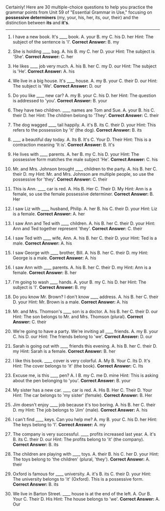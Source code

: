 Certainly! Here are 30 multiple-choice questions to help you practice the grammar points from Unit 59 of "Essential Grammar in Use," focusing on **possessive determiners** (my, your, his, her, its, our, their) and the distinction between **its** and **it's**.

***

1.  I have a new book. It's ____ book.
    A. your B. my C. his D. her
    Hint: The subject of the sentence is 'I'.
    **Correct Answer:** B. my

2.  She is holding ____ bag.
    A. his B. my C. her D. your
    Hint: The subject is 'She'.
    **Correct Answer:** C. her

3.  He likes ____ job very much.
    A. his B. her C. my D. our
    Hint: The subject is 'He'.
    **Correct Answer:** A. his

4.  We live in a big house. It's ____ house.
    A. my B. your C. their D. our
    Hint: The subject is 'We'.
    **Correct Answer:** D. our

5.  Do you like ____ new car?
    A. my B. your C. his D. her
    Hint: The question is addressed to 'you'.
    **Correct Answer:** B. your

6.  They have two children. ____ names are Tom and Sue.
    A. your B. his C. their D. her
    Hint: The children belong to 'They'.
    **Correct Answer:** C. their

7.  The dog wagged ____ tail happily.
    A. it's B. its C. their D. your
    Hint: This refers to the possession by 'it' (the dog).
    **Correct Answer:** B. its

8.  ____ a beautiful day today.
    A. Its B. It's C. Your D. Their
    Hint: This is a contraction meaning 'It is'.
    **Correct Answer:** B. It's

9.  He lives with ____ parents.
    A. her B. my C. his D. your
    Hint: The possessive form matches the male subject 'He'.
    **Correct Answer:** C. his

10. Mr. and Mrs. Johnson brought ____ children to the party.
    A. his B. her C. their D. my
    Hint: Mr. and Mrs. Johnson are multiple people, so use the possessive for 'they'.
    **Correct Answer:** C. their

11. This is Ann. ____ car is red.
    A. His B. Her C. Their D. My
    Hint: Ann is a female, so use the female possessive determiner.
    **Correct Answer:** B. Her

12. I saw Liz with ____ husband, Philip.
    A. her B. his C. their D. your
    Hint: Liz is a female.
    **Correct Answer:** A. her

13. I saw Ann and Ted with ____ children.
    A. his B. her C. their D. your
    Hint: Ann and Ted together represent 'they'.
    **Correct Answer:** C. their

14. I saw Ted with ____ wife, Ann.
    A. his B. her C. their D. your
    Hint: Ted is a male.
    **Correct Answer:** A. his

15. I saw George with ____ brother, Bill.
    A. his B. her C. their D. my
    Hint: George is a male.
    **Correct Answer:** A. his

16. I saw Ann with ____ parents.
    A. his B. her C. their D. my
    Hint: Ann is a female.
    **Correct Answer:** B. her

17. I'm going to wash ____ hands.
    A. your B. my C. his D. her
    Hint: The subject is 'I'.
    **Correct Answer:** B. my

18. Do you know Mr. Brown? I don't know ____ address.
    A. his B. her C. their D. your
    Hint: Mr. Brown is a male.
    **Correct Answer:** A. his

19. Mr. and Mrs. Thomson's ____ son is a doctor.
    A. his B. her C. their D. our
    Hint: The son belongs to Mr. and Mrs. Thomson (plural).
    **Correct Answer:** C. their

20. We're going to have a party. We're inviting all ____ friends.
    A. my B. your C. his D. our
    Hint: The friends belong to 'we'.
    **Correct Answer:** D. our

21. Sarah is going out with ____ friends this evening.
    A. his B. her C. their D. my
    Hint: Sarah is a female.
    **Correct Answer:** B. her

22. I like this book. ____ cover is very colorful.
    A. My B. Your C. Its D. It's
    Hint: The cover belongs to 'it' (the book).
    **Correct Answer:** C. Its

23. Excuse me, is this ____ pen?
    A. I B. my C. me D. mine
    Hint: This is asking about the pen belonging to 'you'.
    **Correct Answer:** B. your

24. My sister has a new car. ____ car is red.
    A. His B. Her C. Their D. Your
    Hint: The car belongs to 'my sister' (female).
    **Correct Answer:** B. Her

25. Jim doesn't enjoy ____ job because it's too boring.
    A. his B. her C. their D. my
    Hint: The job belongs to 'Jim' (male).
    **Correct Answer:** A. his

26. I can't find ____ keys. Can you help me?
    A. my B. your C. his D. her
    Hint: The keys belong to 'I'.
    **Correct Answer:** A. my

27. The company is very successful. ____ profits increased last year.
    A. it's B. its C. their D. our
    Hint: The profits belong to 'it' (the company).
    **Correct Answer:** B. its

28. The children are playing with ____ toys.
    A. their B. his C. her D. your
    Hint: The toys belong to 'the children' (plural, 'they').
    **Correct Answer:** A. their

29. Oxford is famous for ____ university.
    A. it's B. its C. their D. your
    Hint: The university belongs to 'it' (Oxford). This is a possessive form.
    **Correct Answer:** B. its

30. We live in Barton Street. ____ house is at the end of the left.
    A. Our B. Your C. Their D. His
    Hint: The house belongs to 'we'.
    **Correct Answer:** A. Our